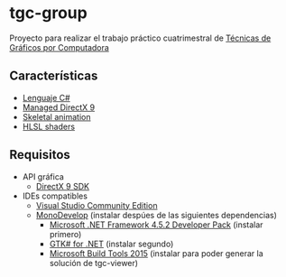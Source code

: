 # tgc-group

Proyecto para realizar el trabajo práctico cuatrimestral de [Técnicas de Gráficos por Computadora](http://tgc-utn.github.io/)

## Características
* [Lenguaje C#](https://msdn.microsoft.com/es-ar/library/kx37x362.aspx)
* [Managed DirectX 9](https://en.wikipedia.org/wiki/Managed_DirectX)
* [Skeletal animation](https://en.wikipedia.org/wiki/Skeletal_animation)
* [HLSL shaders](https://msdn.microsoft.com/en-us/library/windows/desktop/bb509561%28v=vs.85%29.aspx)

## Requisitos
* API gráfica
    * [DirectX 9 SDK](http://www.microsoft.com/en-us/download/details.aspx?displaylang=en&id=6812)
* IDEs compatibles
    * [Visual Studio Community Edition](https://www.visualstudio.com/es-ar/products/visual-studio-community-vs)
    * [MonoDevelop](http://www.monodevelop.com) (instalar despúes de las siguientes dependencias)
        * [Microsoft .NET Framework 4.5.2 Developer Pack](https://www.microsoft.com/es-ar/download/details.aspx?id=42637) (instalar primero)
        * [GTK# for .NET](http://download.xamarin.com/GTKforWindows/Windows/gtk-sharp-2.12.30.msi) (instalar segundo)
        * [Microsoft Build Tools 2015](https://www.microsoft.com/es-ar/download/details.aspx?id=48159) (instalar para poder generar la solución de tgc-viewer)
